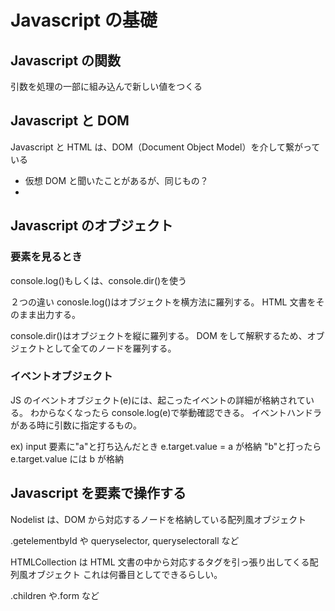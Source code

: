 # Javascript の基礎

## Javascript の関数

引数を処理の一部に組み込んで新しい値をつくる

## Javascript と DOM

Javascript と HTML は、DOM（Document Object Model）を介して繋がっている

- 仮想 DOM と聞いたことがあるが、同じもの？
-

## Javascript のオブジェクト

### 要素を見るとき

console.log()もしくは、console.dir()を使う

２つの違い
conosle.log()はオブジェクトを横方法に羅列する。
HTML 文書をそのまま出力する。

console.dir()はオブジェクトを縦に羅列する。
DOM をして解釈するため、オブジェクトとして全てのノードを羅列する。

### イベントオブジェクト

JS のイベントオブジェクト(e)には、起こったイベントの詳細が格納されている。
わからなくなったら console.log(e)で挙動確認できる。
イベントハンドラがある時に引数に指定するもの。

ex)
input 要素に"a"と打ち込んだとき
e.target.value = a が格納
"b"と打ったら
e.target.value には b が格納

## Javascript を要素で操作する

Nodelist は、DOM から対応するノードを格納している配列風オブジェクト

.getelementbyId や queryselector, queryselectorall など

HTMLCollection は HTML 文書の中から対応するタグを引っ張り出してくる配列風オブジェクト
これは何番目としてできるらしい。

.children や.form など
